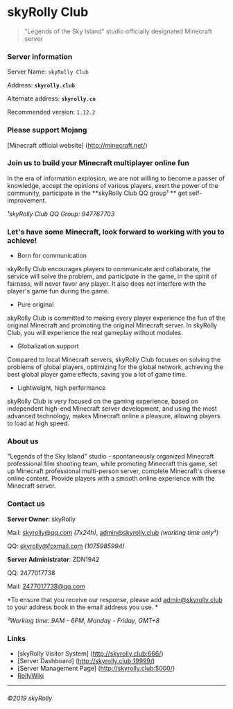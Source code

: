 # skyRolly Club

> "Legends of the Sky Island" studio officially designated Minecraft server

### Server information

Server Name: `skyRolly Club`

Address: **`skyrolly.club`**

Alternate address: **`skyrolly.cn`**

Recommended version: `1.12.2`

### Please support Mojang

[Minecraft official website] (http://minecraft.net/)

### Join us to build your Minecraft multiplayer online fun
In the era of information explosion, we are not willing to become a passer of knowledge, accept the opinions of various players, exert the power of the community, participate in the **skyRolly Club QQ group&sup1; ** get self-improvement.

*&sup1;skyRolly Club QQ Group: 947767703*

### Let's have some Minecraft, look forward to working with you to achieve!

- Born for communication

skyRolly Club encourages players to communicate and collaborate, the service will solve the problem, and participate in the game, in the spirit of fairness, will never favor any player. It also does not interfere with the player's game fun during the game.

- Pure original

skyRolly Club is committed to making every player experience the fun of the original Minecraft and promoting the original Minecraft server. In skyRolly Club, you will experience the real gameplay without modules.

- Globalization support

Compared to local Minecraft servers, skyRolly Club focuses on solving the problems of global players, optimizing for the global network, achieving the best global player game effects, saving you a lot of game time.

- Lightweight, high performance

skyRolly Club is very focused on the gaming experience, based on independent high-end Minecraft server development, and using the most advanced technology, makes Minecraft online a pleasure, allowing players to load at high speed.

### About us

"Legends of the Sky Island" studio - spontaneously organized Minecraft professional film shooting team, while promoting Minecraft this game, set up Minecraft professional multi-person server, complete Minecraft's diverse online content. Provide players with a smooth online experience with the Minecraft server.

### Contact us

**Server Owner**: skyRolly

Mail: skyrolly@qq.com *(7x24h)*, admin@skyrolly.club *(working time only&sup2;)*

QQ: skyrolly@foxmail.com *(1075985994)*

**Server Administrator**: ZDN1942

QQ: 2477017738

Mail: 2477017738@qq.com

*To ensure that you receive our response, please add admin@skyrolly.club to your address book in the email address you use. *

*&sup2;Working time: 9AM - 6PM, Monday - Friday, GMT+8*
### Links

- [skyRolly Visitor System] (http://skyrolly.club:666/)
- [Server Dashboard] (http://skyrolly.club:19999/)
- [Server Management Page] (http://skyrolly.club:5000/)
- [RollyWiki](http://skyrolly.club:666/mediawiki/)

------------


###### &copy;2019 skyRolly
